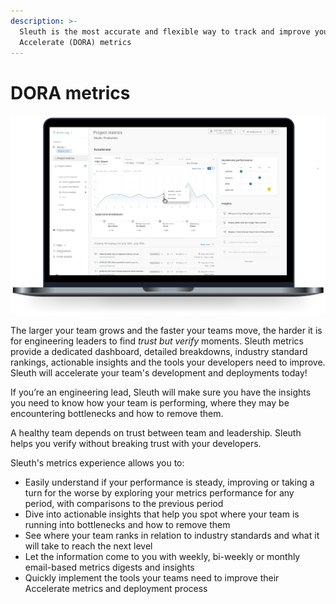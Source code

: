 ```yaml
---
description: >-
  Sleuth is the most accurate and flexible way to track and improve your team's
  Accelerate (DORA) metrics
---
```


# DORA metrics

![](<../.gitbook/assets/725aa425-b833-478e-8908-af92af13e8f8 (1).png>)

The larger your team grows and the faster your teams move, the harder it is for engineering leaders to find _trust but verify_ moments. Sleuth metrics provide a dedicated dashboard, detailed breakdowns, industry standard rankings, actionable insights and the tools your developers need to improve. Sleuth will accelerate your team's development and deployments today!

If you’re an engineering lead, Sleuth will make sure you have the insights you need to know how your team is performing, where they may be encountering bottlenecks and how to remove them.

A healthy team depends on trust between team and leadership. Sleuth helps you verify without breaking trust with your developers.

Sleuth's metrics experience allows you to:

* Easily understand if your performance is steady, improving or taking a turn for the worse by exploring your metrics performance for any period, with comparisons to the previous period
* Dive into actionable insights that help you spot where your team is running into bottlenecks and how to remove them
* See where your team ranks in relation to industry standards and what it will take to reach the next level
* Let the information come to you with weekly, bi-weekly or monthly email-based metrics digests and insights
* Quickly implement the tools your teams need to improve their Accelerate metrics and deployment process

